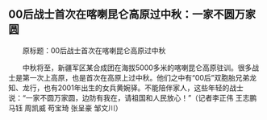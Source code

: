 ## 00后战士首次在喀喇昆仑高原过中秋：一家不圆万家圆
　　原标题：00后战士首次在喀喇昆仑高原过中秋

　　中秋将至，新疆军区某合成团在海拔5000多米的喀喇昆仑高原驻训。很多战士是第一次上高原，也是首次在高原上过中秋。他们之中有“00后”双胞胎兄弟龙知、龙行，也有2001年出生的女兵黄婉驿。不能陪伴家人，这些年轻的战士说：“一家不圆万家圆，边防有我在，请祖国和人民放心！”（记者李正伟 王志鹏 马钰 周凯威 苟宝琦 张呈豪 邹文川） 

